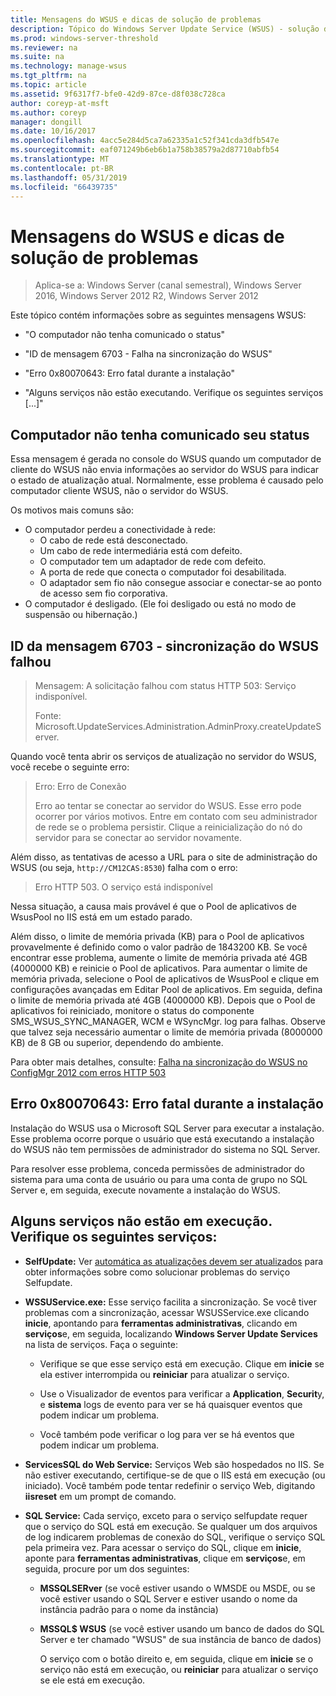 ```yaml
---
title: Mensagens do WSUS e dicas de solução de problemas
description: Tópico do Windows Server Update Service (WSUS) - solução de problemas usando as mensagens do WSUS
ms.prod: windows-server-threshold
ms.reviewer: na
ms.suite: na
ms.technology: manage-wsus
ms.tgt_pltfrm: na
ms.topic: article
ms.assetid: 9f6317f7-bfe0-42d9-87ce-d8f038c728ca
author: coreyp-at-msft
ms.author: coreyp
manager: dongill
ms.date: 10/16/2017
ms.openlocfilehash: 4acc5e284d5ca7a62335a1c52f341cda3dfb547e
ms.sourcegitcommit: eaf071249b6eb6b1a758b38579a2d87710abfb54
ms.translationtype: MT
ms.contentlocale: pt-BR
ms.lasthandoff: 05/31/2019
ms.locfileid: "66439735"
---
```

# <a name="wsus-messages-and-troubleshooting-tips"></a>Mensagens do WSUS e dicas de solução de problemas

>Aplica-se a: Windows Server (canal semestral), Windows Server 2016, Windows Server 2012 R2, Windows Server 2012

Este tópico contém informações sobre as seguintes mensagens WSUS:

-   "O computador não tenha comunicado o status"

-   "ID de mensagem 6703 - Falha na sincronização do WSUS"

-   "Erro 0x80070643: Erro fatal durante a instalação"

-   "Alguns serviços não estão executando. Verifique os seguintes serviços [...]"

## <a name="computer-has-not-reported-status"></a>Computador não tenha comunicado seu status
Essa mensagem é gerada no console do WSUS quando um computador de cliente do WSUS não envia informações ao servidor do WSUS para indicar o estado de atualização atual. Normalmente, esse problema é causado pelo computador cliente WSUS, não o servidor do WSUS.

Os motivos mais comuns são:

-   O computador perdeu a conectividade à rede:
    -   O cabo de rede está desconectado.
    -   Um cabo de rede intermediária está com defeito.
    -   O computador tem um adaptador de rede com defeito.
    -   A porta de rede que conecta o computador foi desabilitada.
    -   O adaptador sem fio não consegue associar e conectar-se ao ponto de acesso sem fio corporativa.
-   O computador é desligado. (Ele foi desligado ou está no modo de suspensão ou hibernação.)

## <a name="message-id-6703---wsus-synchronization-failed"></a>ID da mensagem 6703 - sincronização do WSUS falhou
> Mensagem: A solicitação falhou com status HTTP 503: Serviço indisponível.
> 
> Fonte: Microsoft.UpdateServices.Administration.AdminProxy.createUpdateServer.

Quando você tenta abrir os serviços de atualização no servidor do WSUS, você recebe o seguinte erro:

> Erro: Erro de Conexão
> 
> Erro ao tentar se conectar ao servidor do WSUS. Esse erro pode ocorrer por vários motivos. Entre em contato com seu administrador de rede se o problema persistir. Clique a reinicialização do nó do servidor para se conectar ao servidor novamente.

Além disso, as tentativas de acesso a URL para o site de administração do WSUS (ou seja, `http://CM12CAS:8530`) falha com o erro:

> Erro HTTP 503. O serviço está indisponível

Nessa situação, a causa mais provável é que o Pool de aplicativos de WsusPool no IIS está em um estado parado.

Além disso, o limite de memória privada (KB) para o Pool de aplicativos provavelmente é definido como o valor padrão de 1843200 KB. Se você encontrar esse problema, aumente o limite de memória privada até 4GB (4000000 KB) e reinicie o Pool de aplicativos. Para aumentar o limite de memória privada, selecione o Pool de aplicativos de WsusPool e clique em configurações avançadas em Editar Pool de aplicativos. Em seguida, defina o limite de memória privada até 4GB (4000000 KB). Depois que o Pool de aplicativos foi reiniciado, monitore o status do componente SMS_WSUS_SYNC_MANAGER, WCM e WSyncMgr. log para falhas. Observe que talvez seja necessário aumentar o limite de memória privada (8000000 KB) de 8 GB ou superior, dependendo do ambiente.

Para obter mais detalhes, consulte: [Falha na sincronização do WSUS no ConfigMgr 2012 com erros HTTP 503](http://blogs.technet.com/b/sus/archive/2015/03/23/configmgr-2012-support-tip-wsus-sync-fails-with-http-503-errors.aspx)

## <a name="error-0x80070643-fatal-error-during-installation"></a>Erro 0x80070643: Erro fatal durante a instalação
Instalação do WSUS usa o Microsoft SQL Server para executar a instalação. Esse problema ocorre porque o usuário que está executando a instalação do WSUS não tem permissões de administrador do sistema no SQL Server.

Para resolver esse problema, conceda permissões de administrador do sistema para uma conta de usuário ou para uma conta de grupo no SQL Server e, em seguida, execute novamente a instalação do WSUS.

## <a name="some-services-are-not-running-check-the-following-services"></a>Alguns serviços não estão em execução. Verifique os seguintes serviços:

- **SelfUpdate:** Ver [automática as atualizações devem ser atualizados](https://technet.microsoft.com/library/cc708554(v=ws.10).aspx) para obter informações sobre como solucionar problemas do serviço Selfupdate.

- **WSSUService.exe:** Esse serviço facilita a sincronização. Se você tiver problemas com a sincronização, acessar WSUSService.exe clicando **inicie**, apontando para **ferramentas administrativas**, clicando em **serviços**e, em seguida, localizando **Windows Server Update Services** na lista de serviços. Faça o seguinte:
    
    -   Verifique se que esse serviço está em execução. Clique em **inicie** se ela estiver interrompida ou **reiniciar** para atualizar o serviço.
    
    -   Use o Visualizador de eventos para verificar a **Application**, **Securit**y, e **sistema** logs de evento para ver se há quaisquer eventos que podem indicar um problema.
    
    -   Você também pode verificar o log para ver se há eventos que podem indicar um problema.

- **ServicesSQL do Web Service:** Serviços Web são hospedados no IIS. Se não estiver executando, certifique-se de que o IIS está em execução (ou iniciado). Você também pode tentar redefinir o serviço Web, digitando **iisreset** em um prompt de comando.

- **SQL Service:** Cada serviço, exceto para o serviço selfupdate requer que o serviço do SQL está em execução. Se qualquer um dos arquivos de log indicarem problemas de conexão do SQL, verifique o serviço SQL pela primeira vez. Para acessar o serviço do SQL, clique em **inicie**, aponte para **ferramentas administrativas**, clique em **serviços**e, em seguida, procure por um dos seguintes:
    
  - **MSSQLSERver** (se você estiver usando o WMSDE ou MSDE, ou se você estiver usando o SQL Server e estiver usando o nome da instância padrão para o nome da instância)
    
  - **MSSQL$ WSUS** (se você estiver usando um banco de dados do SQL Server e ter chamado "WSUS" de sua instância de banco de dados)
    
    O serviço com o botão direito e, em seguida, clique em **inicie** se o serviço não está em execução, ou **reiniciar** para atualizar o serviço se ele está em execução.
